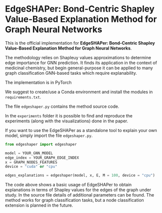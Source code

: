 # EdgeSHAPer: Bond-Centric Shapley Value-Based Explanation Method for Graph Neural Networks

This is the official implementation for **EdgeSHAPer: Bond-Centric Shapley Value-Based Explanation Method for Graph Neural Networks**.

The methodology relies on Shapleuy values approximations to determine edge importance for GNN prediction. It finds its application in the context of medicinal chemistry, but begin general-purpose it can be applied to many graph classification GNN-based tasks which require explanability.

The implementation is in PyTorch

We suggest to create/use a Conda environment and install the modules in ```requirements.txt```.

The file ```edgeshaper.py``` contains the method source code.

In the ```experiments``` folder it is possible to find and reproduce the experiments (along with the visualizations) done in the paper.

If you want to use the EdgeSHAPer as a standalone tool to explain your own model, simply import the file ```edgeshaper.py```.

```python
from edgeshaper import edgeshaper

model = YOUR_GNN_MODEL
edge_index = YOUR_GRAPH_EDGE_INDEX
x = GRAPH_NODES_FEATURES
device = "cuda" or "cpu"

edges_explanations = edgeshaper(model, x, E, M = 100, device = "cpu")
```

The code above shows a basic usage of EdgeSHAPer to obtain explanations in terms of Shapley values for the edges of the graph under study. In the source file details of additional parameters can be found. The method works for graph classification tasks, but a node classification extension is planned in the future.
